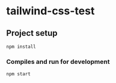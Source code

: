 # tailwind-css-test

## Project setup

```
npm install
```

### Compiles and run for development

```
npm start
```
